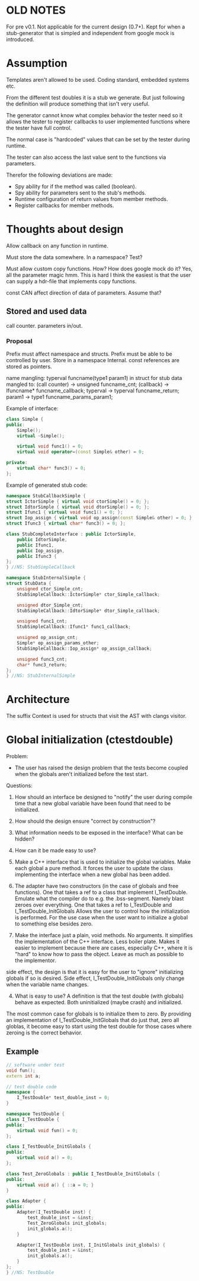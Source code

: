 # OLD NOTES
For pre v0.1.
Not applicable for the current design (0.7+).
Kept for when a stub-generator that is simpled and independent from google mock is introduced.

# Assumption
Templates aren't allowed to be used. Coding standard, embedded systems etc.

From the different test doubles it is a stub we generate. But just following the definition will produce something that isn't very useful.

The generator cannot know what complex behavior the tester need so it allows the tester to register callbacks to user implemented functions where the tester have full control.

The normal case is "hardcoded" values that can be set by the tester during runtime.

The tester can also access the last value sent to the functions via parameters.

Therefor the following deviations are made:
 - Spy ability for if the method was called (boolean).
 - Spy ability for parameters sent to the stub's methods.
 - Runtime configuration of return values from member methods.
 - Register callbacks for member methods.

# Thoughts about design
Allow callback on any function in runtime.

Must store the data somewhere.
In a namespace? Test?

Must allow custom copy functions.
How?
How does google mock do it?
Yes, all the parameter magic hmm.
This is hard
I think the easiest is that the user can supply a hdr-file that implements copy functions.

const CAN affect direction of data of parameters. Assume that?

## Stored and used data
call counter.
parameters in/out.

### Proposal
Prefix must affect namespace and structs.
Prefix must be able to be controlled by user.
Store in a namespace Internal.
const references are stored as pointers.

name mangling:
typerval funcname(type1 param1)
in struct for stub data mangled to:
(call counter) -> unsigned funcname_cnt;
(callback) -> Ifuncname\* funcname_callback;
typerval -> typerval funcname_return;
param1 -> type1 funcname_params_param1;

Example of interface:
```cpp
class Simple {
public:
    Simple();
    virtual ~Simple();

    virtual void func1() = 0;
    virtual void operator=(const Simple& other) = 0;

private:
    virtual char* func3() = 0;
};
```

Example of generated stub code:
```cpp
namespace StubCallbackSimple {
struct IctorSimple { virtual void ctorSimple() = 0; };
struct IdtorSimple { virtual void dtorSimple() = 0; };
struct Ifunc1 { virtual void func1() = 0; };
struct Iop_assign { virtual void op_assign(const Simple& other) = 0; };
struct Ifunc3 { virtual char* func3() = 0; };

class StubCompleteInterface : public IctorSimple,
    public IdtorSimple,
    public Ifunc1,
    public Iop_assign,
    public Ifunc3 {
};
} //NS: StubSimpleCallback

namespace StubInternalSimple {
struct StubData {
    unsigned ctor_Simple_cnt;
    StubSimpleCallback::IctorSimple* ctor_Simple_callback;

    unsigned dtor_Simple_cnt;
    StubSimpleCallback::IdtorSimple* dtor_Simple_callback;

    unsigned func1_cnt;
    StubSimpleCallback::Ifunc1* func1_callback;

    unsigned op_assign_cnt;
    Simple* op_assign_params_other;
    StubSimpleCallback::Iop_assign* op_assign_callback;

    unsigned func3_cnt;
    char* func3_return;
};
} //NS: StubInternalSimple
```

# Architecture

The suffix Context is used for structs that visit the AST with clangs visitor.

# Global initialization (ctestdouble)
Problem:
 - The user has raised the design problem that the tests become coupled when
   the globals aren't initialized before the test start.

Questions:
 1. How should an interface be designed to "notify" the user during compile
    time that a new global variable have been found that need to be
    initialized.
 2. How should the design ensure "correct by construction"?
 3. What information needs to be exposed in the interface?
    What can be hidden?
 4. How can it be made easy to use?

1. Make a C++ interface that is used to initialize the global variables.
Make each global a pure method.
    It forces the user to update the class implementing the interface when a
    new global has been added.

2. The adapter have two constructors (in the case of globals and free functions).
One that takes a ref to a class that implement I_TestDouble.
    Emulate what the compiler do to e.g. the .bss-segment.
    Namely blast zeroes over everything.
One that takes a ref to I_TestDouble and I_TestDouble_InitGlobals
    Allows the user to control how the initialization is performed.
    For the use case when the user want to initialize a global to something
    else besides zero.

3. Make the interface just a plain, void methods. No arguments.
It simplifies the implementation of the C++ interface.
Less boiler plate.
Makes it easier to implement because there are cases, especially C++, where it
is "hard" to know how to pass the object.
Leave as much as possible to the implementor.

side effect, the design is that it is easy for the user to "ignore"
initializing globals if so is desired.
Side effect, I_TestDouble_InitGlobals only change when the variable name
changes.

4. What is easy to use?
A definition is that the test double (with globals) behave as expected.
Both uninitialized (maybe crash) and initialized.

The most common case for globals is to initialize them to zero.
By providing an implementation of I_TestDouble_InitGlobals that do just that,
zero all globlas, it become easy to start using the test double for those cases
where zeroing is the correct behavior.

## Example
```cpp
// software under test
void fun();
extern int a;

// test double code
namespace {
    I_TestDouble* test_double_inst = 0;
}

namespace TestDouble {
class I_TestDouble {
public:
    virtual void fun() = 0;
};

class I_TestDouble_InitGlobals {
public:
    virtual void a() = 0;
};

class Test_ZeroGlobals : public I_TestDouble_InitGlobals {
public:
    virtual void a() { ::a = 0; }
}

class Adapter {
public:
    Adapter(I_TestDouble inst) {
        test_double_inst = &inst;
        Test_ZeroGlobals init_globals;
        init_globals.a();
    }

    Adapter(I_TestDouble inst, I_InitGlobals init_globals) {
        test_double_inst = &inst;
        init_globals.a();
    }
};
} //NS: TestDouble
```

